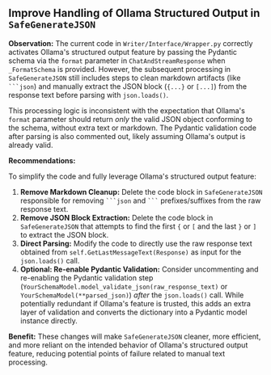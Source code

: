 ## Improve Handling of Ollama Structured Output in `SafeGenerateJSON`

**Observation:**
The current code in `Writer/Interface/Wrapper.py` correctly activates Ollama's structured output feature by passing the Pydantic schema via the `format` parameter in `ChatAndStreamResponse` when `_FormatSchema` is provided. However, the subsequent processing in `SafeGenerateJSON` still includes steps to clean markdown artifacts (like ` ```json `) and manually extract the JSON block (`{...}` or `[...]`) from the response text before parsing with `json.loads()`.

This processing logic is inconsistent with the expectation that Ollama's `format` parameter should return *only* the valid JSON object conforming to the schema, without extra text or markdown. The Pydantic validation code after parsing is also commented out, likely assuming Ollama's output is already valid.

**Recommendations:**

To simplify the code and fully leverage Ollama's structured output feature:

1.  **Remove Markdown Cleanup:** Delete the code block in `SafeGenerateJSON` responsible for removing ` ```json ` and ` ``` ` prefixes/suffixes from the raw response text.
2.  **Remove JSON Block Extraction:** Delete the code block in `SafeGenerateJSON` that attempts to find the first `{` or `[` and the last `}` or `]` to extract the JSON block.
3.  **Direct Parsing:** Modify the code to directly use the raw response text obtained from `self.GetLastMessageText(Response)` as input for the `json.loads()` call.
4.  **Optional: Re-enable Pydantic Validation:** Consider uncommenting and re-enabling the Pydantic validation step (`YourSchemaModel.model_validate_json(raw_response_text)` or `YourSchemaModel(**parsed_json)`) *after* the `json.loads()` call. While potentially redundant if Ollama's feature is trusted, this adds an extra layer of validation and converts the dictionary into a Pydantic model instance directly.

**Benefit:**
These changes will make `SafeGenerateJSON` cleaner, more efficient, and more reliant on the intended behavior of Ollama's structured output feature, reducing potential points of failure related to manual text processing.
